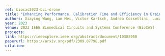 ```yaml
---
ref: biocas2023-bci-drone
title: "Enhancing Performance, Calibration Time and Efficiency in Brain-Machine Interfaces through Transfer Learning and Wearable EEG Technology"
authors: Xiaying Wang, Lan Mei, Victor Kartsch, Andrea Cossettini, Luca Benini
year: 2023
venue: 2023 IEEE Biomedical Circuits and Systems Conference (BioCAS)
projects:
link: https://ieeexplore.ieee.org/abstract/document/10388950
paperurl: https://arxiv.org/pdf/2309.07798.pdf
citation: 
---
```

